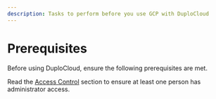 ```yaml
---
description: Tasks to perform before you use GCP with DuploCloud
---
```


# Prerequisites

Before using DuploCloud, ensure the following prerequisites are met.&#x20;

Read the [Access Control](../administrator-tools/access-control/) section to ensure at least one person has administrator access.
